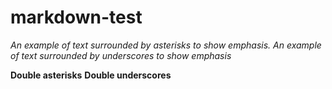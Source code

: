 # markdown-test

*An example of text surrounded by asterisks to show emphasis.* 
_An example of text surrounded by underscores to show emphasis_ 

**Double asterisks** 
__Double underscores__ 

